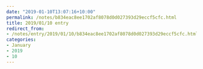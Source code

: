 ```yaml
---
date: "2019-01-10T13:07:16+10:00"
permalink: /notes/b834eac8ee1702af8078d0d027393d29eccf5cfc.html
title: 2019/01/10 entry
redirect_from:
- /notes/entry/2019/01/10/b834eac8ee1702af8078d0d027393d29eccf5cfc.html
categories:
- January
- 2019
- 10
---
```

